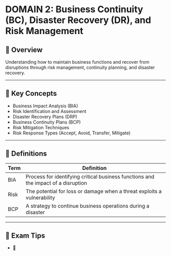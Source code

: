 # DOMAIN 2: Business Continuity (BC), Disaster Recovery (DR), and Risk Management

## 📖 Overview

Understanding how to maintain business functions and recover from disruptions through risk management, continuity planning, and disaster recovery.

---

## 🔑 Key Concepts

- Business Impact Analysis (BIA)
- Risk Identification and Assessment
- Disaster Recovery Plans (DRP)
- Business Continuity Plans (BCP)
- Risk Mitigation Techniques
- Risk Response Types (Accept, Avoid, Transfer, Mitigate)

---

## 📌 Definitions

| Term | Definition |
|------|------------|
| BIA | Process for identifying critical business functions and the impact of a disruption |
| Risk | The potential for loss or damage when a threat exploits a vulnerability |
| BCP | A strategy to continue business operations during a disaster |

---

## 🧠 Exam Tips

- 🔸

